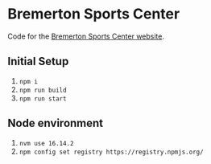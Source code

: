 # Bremerton Sports Center

Code for the [Bremerton Sports Center website](https://www.bremertonsports.com/).

## Initial Setup

1. `npm i`
2. `npm run build`
3. `npm run start`

## Node environment

1. `nvm use 16.14.2`
2. `npm config set registry https://registry.npmjs.org/`
